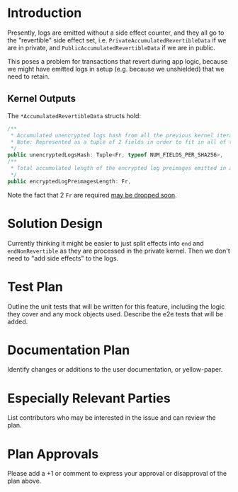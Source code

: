 # Introduction

Presently, logs are emitted without a side effect counter, and they all go to the "revertible" side effect set, i.e.
`PrivateAccumulatedRevertibleData` if we are in private, and `PublicAccumulatedRevertibleData` if we are in public.

This poses a problem for transactions that revert during app logic, because we might have emitted logs in setup (e.g. because we unshielded) that we need to retain.

## Kernel Outputs

The `*AccumulatedRevertibleData` structs hold:

```ts
/**
 * Accumulated unencrypted logs hash from all the previous kernel iterations.
 * Note: Represented as a tuple of 2 fields in order to fit in all of the 256 bits of sha256 hash.
 */
public unencryptedLogsHash: Tuple<Fr, typeof NUM_FIELDS_PER_SHA256>,
/**
 * Total accumulated length of the encrypted log preimages emitted in all the previous kernel iterations
 */
public encryptedLogPreimagesLength: Fr,
```

Note the fact that 2 `Fr` are required [may be dropped soon](https://github.com/AztecProtocol/aztec-packages/issues/2019).

# Solution Design

Currently thinking it might be easier to just split effects into `end` and `endNonRevertible` as they are processed in the private kernel. Then we don't need to "add side effects" to the logs.

# Test Plan

Outline the unit tests that will be written for this feature, including the logic they cover and any mock objects used.
Describe the e2e tests that will be added.

# Documentation Plan

Identify changes or additions to the user documentation, or yellow-paper.

# Especially Relevant Parties

List contributors who may be interested in the issue and can review the plan.

# Plan Approvals

Please add a +1 or comment to express your approval or disapproval of the plan above.
